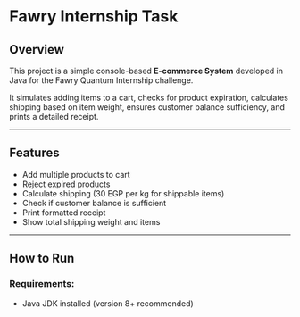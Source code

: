 # Fawry Internship Task

## Overview
This project is a simple console-based **E-commerce System** developed in Java for the Fawry Quantum Internship challenge.

It simulates adding items to a cart, checks for product expiration, calculates shipping based on item weight, ensures customer balance sufficiency, and prints a detailed receipt.

---

##  Features
-  Add multiple products to cart
-  Reject expired products
-  Calculate shipping (30 EGP per kg for shippable items)
-  Check if customer balance is sufficient
-  Print formatted receipt
-  Show total shipping weight and items

---

##  How to Run

###  Requirements:
- Java JDK installed (version 8+ recommended)
